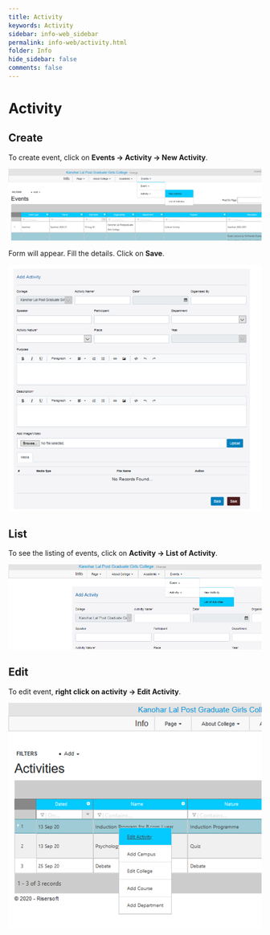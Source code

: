 ```yaml
---
title: Activity
keywords: Activity
sidebar: info-web_sidebar
permalink: info-web/activity.html
folder: Info
hide_sidebar: false
comments: false
---
```



# Activity

## Create

To create event, click on **Events -> Activity -> New Activity**.

![](/images/newactivity.png)
 
Form will appear. Fill the details. Click on **Save**.

![](/images/addactivity.png)
 

## List

To see the listing of events, click on **Activity -> List of Activity**.

![](/images/activitylist.png)
 
## Edit

To edit event, **right click on activity -> Edit Activity**.

![](/images/editactivity.png)
 

